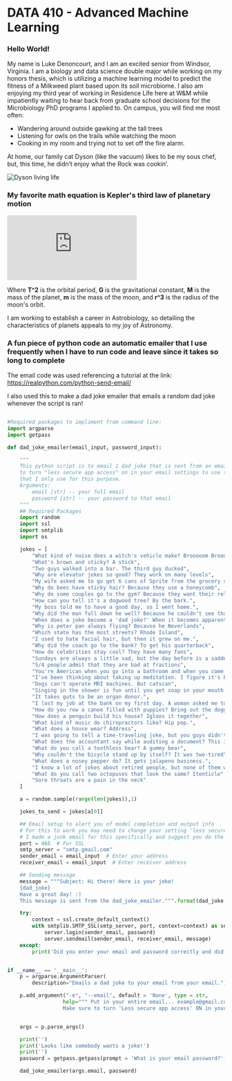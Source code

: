 # DATA 410 - Advanced Machine Learning

### Hello World!

My name is Luke Denoncourt, and I am an excited senior from Windsor, Virginia. I am a biology and data science double major while working on my honors thesis, 
which is utilizing a machine learning model to predict the fitness of a Milkweed plant based upon its soil microbiome. I also am enjoying my third year of working in 
Residence Life here at W&M while impatiently waiting to hear back from graduate school decisions for the Microbiology PhD programs I applied to. On campus, you will 
find me most often:
 - Wandering around outside gawking at the tall trees
 - Listening for owls on the trails while watching the moon 
 - Cooking in my room and trying not to set off the fire alarm. 
 
 At home, our family cat Dyson (like the vacuum) likes to be my sous chef, but, this time, he didn’t enjoy what the Rock was cookin’.

![Dyson living life](https://user-images.githubusercontent.com/67921793/151710233-a57653e7-7f00-4fc5-9802-5c31c1e19bfc.png)

### My favorite math equation is Kepler's third law of planetary motion

![math](http://www.sciweavers.org/tex2img.php?eq=T%5E2%20%3D%20%20%5Cfrac%7B4%2Api%5E2%7D%7BG%28M%2Bm%29%7D%20r%5E3&bc=White&fc=Black&im=jpg&fs=12&ff=arev&edit=0)

Where **T^2** is the orbital period, 
**G** is the gravitational constant, 
**M** is the mass of the planet, 
**m** is the mass of the moon, 
and **r^3** is the radius of the moon's orbit.

I am working to establish a career in Astrobiology, so detailing the characteristics of planets appeals to my joy of Astronomy. 


### A fun piece of python code an automatic emailer that I use frequently when I have to run code and leave since it takes so long to complete
The email code was used referencing a tutorial at the link: https://realpython.com/python-send-email/

I also used this to make a dad joke emailer that emails a random dad joke whenever the script is ran!

```Python

#Required packages to impliment from command line:
import argparse
import getpass

def dad_joke_emailer(email_input, password_input):

    """
    This python script is to email 1 dad joke that is sent from an email to that same email. Important note: you have
    to turn "less secure app access" on in your email settings to use this email sender. I have set up a junk email
    that I only use for this purpose.
    Arguments:
        email [str] -- your full email
        password [str] -- your password to that email
    """
    ## Required Packages
    import random
    import ssl
    import smtplib
    import os

    jokes = [
        "What kind of noise does a witch's vehicle make? Brooooom Broooom",
        "What's brown and sticky? A stick",
        "Two guys walked into a bar. The third guy ducked",
        "Why are elevator jokes so good? They work on many levels",
        "My wife asked me to go get 6 cans of Sprite from the grocery store. I realized when I go home that I have picked 7 up.",
        "Why do bees have sticky hair? Because they use a honeycomb",
        "Why do some couples go to the gym? Because they want their relationship to work out",
        "How can you tell it's a dogwood tree? By the bark.",
        "My boss told me to have a good day, so I went home.",
        "Why did the man fall down he well? Because he couldn't see that well.",
        "When does a joke become a 'dad joke?' When it becomes apparent.",
        "Why is peter pan always flying? Because he Neverlands",
        "Which state has the most streets? Rhode Island",
        "I used to hate facial hair, but then it grew on me.",
        "Why did the coach go to the bank? To get his quarterback",
        "How do celebrities stay cool? They have many fans",
        "Sundays are always a little sad, but the day before is a sadder day",
        "5/4 people admit that they are bad at fractions",
        "You're American when you go into a bathroom and when you come out, but what are you while you are in the bathroom? European",
        "I've been thinking about taking up meditation. I figure it's better than sitting around and doing nothing",
        "Dogs can't operate MRI machines. But catscan",
        "Singing in the shower is fun until you get soap in your mouth. Then it becomes a soap opera.",
        "It takes guts to be an organ donor.",
        "I lost my job at the bank on my first day. A woman asked me to check her balance, so I pushed her over.",
        "How do you row a canoe filled with puppies? Bring out the doggy paddle.",
        "How does a penguin build his house? Igloos it together",
        "What kind of music do chiropractors like? Hip pop.",
        "What does a house wear? Address",
        "I was going to tell a time-traveling joke, but you guys didn't like it",
        "What does the accountant say while auditing a document? This is taxing.",
        "What do you call a toothless bear? A gummy bear",
        "Why couldn't the bicycle stand up by itself? It was two-tired",
        "What does a nosey pepper do? It gets jalapeno business.",
        "I know a lot of jokes about retired people, but none of them work",
        "What do you call two octopuses that look the same? Itenticle",
        "Sore throats are a pain in the neck"
    ]

    a = random.sample(range(len(jokes)),1)

    jokes_to_send = jokes[a[0]]

    ## Email setup to alert you of model completion and output info
    # For this to work you may need to change your setting 'less secure app access' to ON
    # I made a junk email for this specifically and suggest you do the same
    port = 465  # For SSL
    smtp_server = "smtp.gmail.com"
    sender_email = email_input  # Enter your address
    receiver_email = email_input  # Enter receiver address

    ## Sending message
    message = """Subject: Hi there! Here is your joke!
    {dad_joke}
    Have a great day! :)
    This message is sent from the dad_joke_emailer.""".format(dad_joke = jokes_to_send)

    try:
        context = ssl.create_default_context()
        with smtplib.SMTP_SSL(smtp_server, port, context=context) as server:
            server.login(sender_email, password)
            server.sendmail(sender_email, receiver_email, message)
    except:
        print('Did you enter your email and password correctly and did you also change the "LESS SECURE APP ACCESS" setting to ON in your GOOGLE ACCOUNT settings?')


if __name__ == '__main__':
    p = argparse.ArgumentParser(
        description="Emails a dad joke to your email from your email.")

    p.add_argument("-e", "--email", default = 'None', type = str,
                  help=""" Put in your entire email... example@gmail.com. 
                  Make sure to turn 'Less secure app access' ON in your GOOGLE ACCOUNT security settings. """)


    args = p.parse_args()

    print('')
    print('Looks like somebody wants a joke!')
    print('')
    password = getpass.getpass(prompt = 'What is your email password?')

    dad_joke_emailer(args.email, password)
